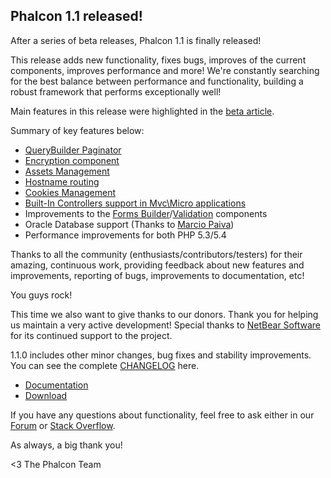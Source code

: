 ## Phalcon 1.1 released!

After a series of beta releases, Phalcon 1.1 is finally released!

This release adds new functionality, fixes bugs, improves of the current components, improves performance and more! We're constantly searching for the best balance between performance and functionality, building a robust framework that performs exceptionally well!

Main features in this release were highlighted in the [beta article](https://blog.phalconphp.com/post/phalcon-1-1-beta-released).

Summary of key features below:

- [QueryBuilder Paginator](https://docs.phalconphp.com/en/latest/reference/pagination.html#adapters-usage)
- [Encryption component](https://docs.phalconphp.com/en/latest/reference/crypt.html)
- [Assets Management](https://docs.phalconphp.com/en/latest/reference/assets.html)
- [Hostname routing](https://docs.phalconphp.com/en/latest/reference/routing.html#hostname-constraints)
- [Cookies Management](https://docs.phalconphp.com/en/latest/reference/cookies.html)
- [Built-In Controllers support in Mvc\\Micro applications](https://docs.phalconphp.com/en/latest/reference/micro.html#using-controllers-as-handlers)
- Improvements to the [Forms Builder](https://docs.phalconphp.com/en/latest/reference/forms.html)/[Validation](https://docs.phalconphp.com/en/latest/reference/validation.html) components
- Oracle Database support (Thanks to [Marcio Paiva](https://twitter.com/mpaivabarbosa))
- Performance improvements for both PHP 5.3/5.4

Thanks to all the community (enthusiasts/contributors/testers) for their amazing, continuous work, providing feedback about new features and improvements, reporting of bugs, improvements to documentation, etc!

You guys rock!

This time we also want to give thanks to our donors. Thank you for helping us maintain a very active development! Special thanks to [NetBear Software](http://netbear.com.au/) for its continued support to the project.

1.1.0 includes other minor changes, bug fixes and stability improvements. You can see the complete [CHANGELOG](https://github.com/phalcon/cphalcon/blob/master/CHANGELOG#L1) here.

- [Documentation](https://docs.phalconphp.com/en/latest/)
- [Download](https://phalconphp.com/download)

If you have any questions about functionality, feel free to ask either
in our [Forum](https://forum.phalconphp.com/) or [Stack Overflow](http://stackoverflow.com/questions/tagged/phalcon).

As always, a big thank you!


<3 The Phalcon Team

